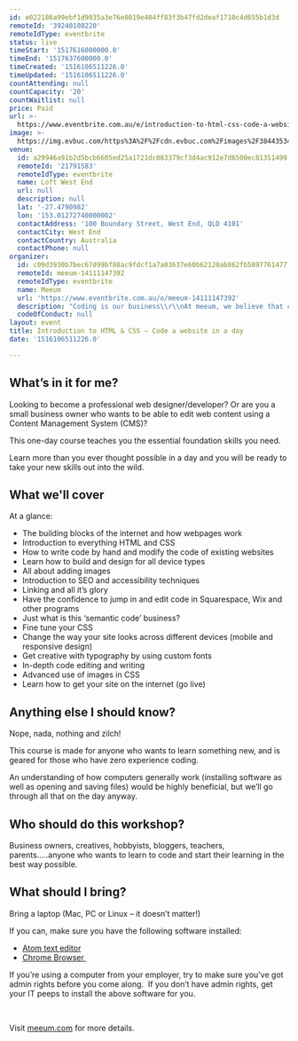 ```yaml
---
id: e022186a99ebf1d9035a3e76e8019e404ff83f3b47fd2deaf1710c4d655b1d3d
remoteId: '39240108220'
remoteIdType: eventbrite
status: live
timeStart: '1517616000000.0'
timeEnd: '1517637600000.0'
timeCreated: '1516106511226.0'
timeUpdated: '1516106511226.0'
countAttending: null
countCapacity: '20'
countWaitlist: null
price: Paid
url: >-
  https://www.eventbrite.com.au/e/introduction-to-html-css-code-a-website-in-a-day-tickets-39240108220?aff=ebapi
image: >-
  https://img.evbuc.com/https%3A%2F%2Fcdn.evbuc.com%2Fimages%2F38443534%2F206754696318%2F1%2Foriginal.jpg?s=3abd96b174ab2e954e2ac07cfe200b7b
venue:
  id: a29946a91b2d5bcb6605ed25a1721dc083379cf3d4ac912e7d6500ec81351499
  remoteId: '21791583'
  remoteIdType: eventbrite
  name: Loft West End
  url: null
  description: null
  lat: '-27.4790982'
  lon: '153.01272740000002'
  contactAddress: '100 Boundary Street, West End, QLD 4101'
  contactCity: West End
  contactCountry: Australia
  contactPhone: null
organizer:
  id: c09d3930b7bec67d99bf88ac9fdcf1a7a03637e60b62120ab862fb5897761477
  remoteId: meeum-14111147392
  remoteIdType: eventbrite
  name: Meeum
  url: 'https://www.eventbrite.com.au/o/meeum-14111147392'
  description: "Coding is our business\\r\\nAt meeum, we believe that coding is for everyone. Our mission is getting you started in programming in the best possible way.\\r\\nWe are passionate about teaching the foundations of coding, teaching it well and giving you the confidence to take it where you want. We don\\u2019t make things complicated when they can be easily understood.\\r\\nThis is a world, a skill-set and an opportunity that is open to everyone. We\\u2019re ready to get you started, we\\u2019re serious about how a little bit of code knowledge can go a long way.\\r\\n\t\t\t\t\t\t\\r\\n\t\t\t\t\t\t\\r\\n\t\t\t\t\t\t\\r\\n\t\t\t\t\t\t\\r\\n\t\t\t\t\t\t\\r\\n\t\t\t\t\t\t\\r\\n\t\t\t\t\t\t\\r\\n"
  codeOfConduct: null
layout: event
title: Introduction to HTML & CSS – Code a website in a day
date: '1516106511226.0'

---
```

<H2 CLASS="heading-medium heading-border">What’s in it for me?</H2>
<P>Looking to become a professional web designer/developer? Or are you a small business owner who wants to be able to edit web content using a Content Management System (CMS)?</P>
<P>This one-day course teaches you the essential foundation skills you need.</P>
<P>Learn more than you ever thought possible in a day and you will be ready to take your new skills out into the wild.</P>
<H2 CLASS="heading-medium heading-border">What we'll cover</H2>
<P>At a glance:</P>
<UL>
<LI><SPAN>The building blocks of the internet and how webpages work</SPAN></LI>
<LI><SPAN>Introduction to everything HTML and CSS</SPAN></LI>
<LI><SPAN>How to write code by hand and modify the code of existing websites</SPAN></LI>
<LI><SPAN>Learn how to build and design for all device types</SPAN></LI>
<LI><SPAN>All about adding images</SPAN></LI>
<LI><SPAN>Introduction to SEO and accessibility techniques</SPAN></LI>
<LI><SPAN>Linking and all it’s glory</SPAN></LI>
<LI><SPAN>Have the confidence to jump in and edit code in Squarespace, Wix and other programs</SPAN></LI>
<LI><SPAN>Just what is this ‘semantic code’ business?</SPAN></LI>
<LI><SPAN>Fine tune your CSS</SPAN></LI>
<LI><SPAN>Change the way your site looks across different devices (mobile and responsive design)</SPAN></LI>
<LI><SPAN>Get creative with typography by using custom fonts</SPAN></LI>
<LI><SPAN>In-depth code editing and writing</SPAN></LI>
<LI><SPAN>Advanced use of images in CSS</SPAN></LI>
<LI><SPAN>Learn how to get your site on the internet (go live)</SPAN></LI>
</UL>
<H2 CLASS="heading-medium heading-border">Anything else I should know?</H2>
<P><SPAN>Nope, nada, nothing and zilch!</SPAN></P>
<P><SPAN>This course is made for anyone who wants to learn something new, and is geared for those who have zero experience coding.</SPAN></P>
<P><SPAN>An understanding of how computers generally work (installing software as well as opening and saving files) would be highly beneficial, but we’ll go through all that on the day anyway.</SPAN></P>
<H2 CLASS="heading-medium heading-border">Who should do this workshop?</H2>
<P><SPAN>Business owners, creatives, hobbyists, bloggers, teachers, parents…..anyone who wants to learn to code and start their learning in the best way possible.</SPAN></P>
<H2 CLASS="heading-medium heading-border">What should I bring?</H2>
<P>Bring a laptop (Mac, PC or Linux – it doesn’t matter!)</P>
<P>If you can, make sure you have the following software installed:</P>
<UL>
<LI><A HREF="https://atom.io/" TARGET="_blank" REL="noreferrer noopener nofollow noopener noreferrer nofollow">Atom text editor</A></LI>
<LI><A HREF="https://www.google.com/chrome/" TARGET="_blank" REL="noreferrer noopener nofollow noopener noreferrer nofollow">Chrome Browser </A></LI>
</UL>
<P>If you’re using a computer from your employer, try to make sure you’ve got admin rights before you come along.  If you don’t have admin rights, get your IT peeps to install the above software for you.</P>
<P><BR></P>
<P>Visit <A HREF="http://meeum.com" TARGET="new" REL="nofollow">meeum.com</A> for more details.</P>
